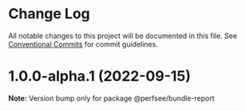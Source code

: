 # Change Log

All notable changes to this project will be documented in this file.
See [Conventional Commits](https://conventionalcommits.org) for commit guidelines.

# 1.0.0-alpha.1 (2022-09-15)

**Note:** Version bump only for package @perfsee/bundle-report

